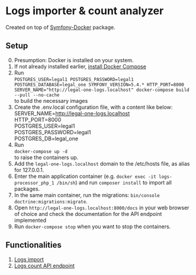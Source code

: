 # Logs importer & count analyzer

Created on top of [Symfony-Docker](https://github.com/dunglas/symfony-docker) package.

## Setup

0. Presumption: Docker is installed on your system.
1. If not already installed earlier, [install Docker Compose](https://docs.docker.com/compose/install/)
2. Run<br>
`POSTGRES_USER=legal1 POSTGRES_PASSWORD=legal1 POSTGRES_DATABASE=legal_one SYMFONY_VERSION=5.4.* HTTP_PORT=8000 SERVER_NAME="http://legal-one-logs.localhost" docker-compose build --pull --no-cache`
<br>to build the necessary images
3. Create the .env.local configuration file, with a content like below:<br>
SERVER_NAME=http://legal-one-logs.localhost<br>
HTTP_PORT=8000<br>
POSTGRES_USER=legal1<br>
POSTGRES_PASSWORD=legal1<br>
POSTGRES_DB=legal_one<br>
4. Run<br>`docker-compose up -d`<br>to raise the containers up.
5. Add the `legal-one-logs.localhost` domain to the /etc/hosts file, as alias for 127.0.0.1.
6. Enter the main application container (e.g. `docker exec -it logs-processor_php_1 /bin/sh`) and run `composer install` to import all packages.
7. In the same main container, run the migrations: `bin/console doctrine:migrations:migrate`.
8. Open `http://legal-one-logs.localhost:8000/docs` in your web browser of choice and check the documentation for the API endpoint implemented
9. Run `docker-compose stop` when you want to stop the containers.

## Functionalities

1. [Logs import](docs/import.md)
2. [Logs count API endpoint](docs/api.md)

